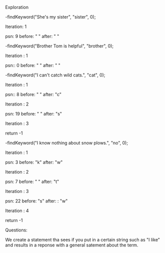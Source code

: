 Exploration

-findKeyword("She's my sister", "sister", 0);

Iteration: 1

psn: 9 before: " " after: " "

-findKeyword("Brother Tom is helpful", "brother", 0);

Iteration : 1

psn:: 0 before: " " after: " "

-findKeyword("I can't catch wild cats.", "cat", 0);

Iteration : 1

psn:: 8 before: " " after: "c"

Iteration : 2

psn: 19 before: " " after: "s"

Iteration : 3

return -1

-findKeyword("I know nothing about snow plows.", "no", 0);

Iteration : 1

psn: 3 before: "k" after: "w"

Iteration : 2

psn: 7 before: " " after: "t"

Iteration : 3

psn: 22 before: "s" after: : "w"

Iteration : 4

return -1


Questions:

We create a statement tha sees if you put in a certain string such as "I like" and results in a reponse with a general satement about the term.